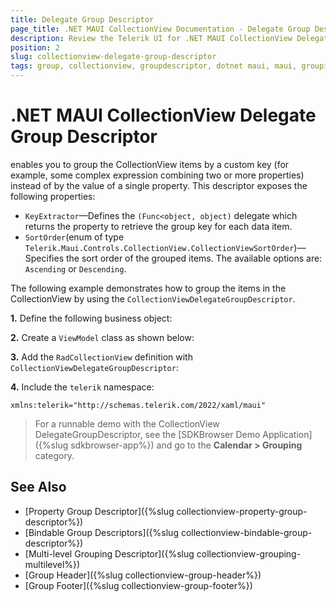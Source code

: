 ```yaml
---
title: Delegate Group Descriptor
page_title: .NET MAUI CollectionView Documentation - Delegate Group Descriptor
description: Review the Telerik UI for .NET MAUI CollectionView DelegateGroupDescriptor option which enables you to group by a custom key.
position: 2
slug: collectionview-delegate-group-descriptor
tags: group, collectionview, groupdescriptor, dotnet maui, maui, grouping items
---
```


# .NET MAUI CollectionView Delegate Group Descriptor

enables you to group the CollectionView items by a custom key (for example, some complex expression combining two or more properties) instead of by the value of a single property. This descriptor exposes the following properties:

- `KeyExtractor`&mdash;Defines the `(Func<object, object)` delegate which returns the property to retrieve the group key for each data item.
- `SortOrder`(enum of type `Telerik.Maui.Controls.CollectionView.CollectionViewSortOrder`)&mdash;Specifies the sort order of the grouped items. The available options are: `Ascending` or `Descending`.

The following example demonstrates how to group the items in the CollectionView by using the `CollectionViewDelegateGroupDescriptor`.
 
**1.** Define the following business object:

<snippet id='collectionview-datamodel' />

**2.** Create a `ViewModel` class as shown below:

<snippet id='collectionview-viewmodel' />

**3.** Add the `RadCollectionView` definition with `CollectionViewDelegateGroupDescriptor`:

<snippet id='collectionview-property-group-descriptor' />

**4.** Include the `telerik` namespace:

```XAML
xmlns:telerik="http://schemas.telerik.com/2022/xaml/maui" 
```

> For a runnable demo with the CollectionView DelegateGroupDescriptor, see the [SDKBrowser Demo Application]({%slug sdkbrowser-app%}) and go to the **Calendar > Grouping** category.

## See Also

- [Property Group Descriptor]({%slug collectionview-property-group-descriptor%})
- [Bindable Group Descriptors]({%slug collectionview-bindable-group-descriptor%})
- [Multi-level Grouping Descriptor]({%slug collectionview-grouping-multilevel%})
- [Group Header]({%slug collectionview-group-header%})
- [Group Footer]({%slug collectionview-group-footer%})